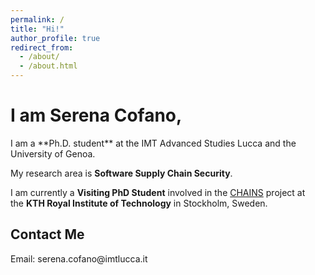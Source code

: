 ```yaml
---
permalink: /
title: "Hi!"
author_profile: true
redirect_from: 
  - /about/
  - /about.html
---
```


<h1>I am Serena Cofano, </h1>
I am a **Ph.D. student** at the IMT Advanced Studies Lucca and the University of Genoa.

My research area is **Software Supply Chain Security**.

I am currently a **Visiting PhD Student** involved in the [CHAINS](https://chains.proj.kth.se/) project at the **KTH Royal Institute of Technology** in Stockholm, Sweden.


<h2>Contact Me</h2>
Email: serena.cofano@imtlucca.it